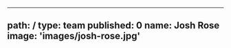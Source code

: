 ---
path: /
type: team
published: 0
name: Josh Rose
image: 'images/josh-rose.jpg'
-----------------------------

